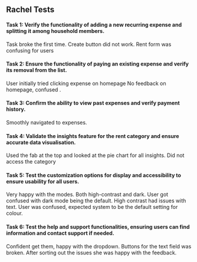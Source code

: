## Rachel Tests
#### Task 1: Verify the functionality of adding a new recurring expense and splitting it among household members.
Task broke the first time. Create button did not work.
Rent form was confusing for users

#### Task 2: Ensure the functionality of paying an existing expense and verify its removal from the list.
User initially tried clicking expense on homepage
No feedback on homepage, confused . 

#### Task 3: Confirm the ability to view past expenses and verify payment history.
Smoothly navigated to expenses.

#### Task 4: Validate the insights feature for the rent category and ensure accurate data visualisation.
Used the fab at the top and looked at the pie chart for all insights. Did not access the category

#### Task 5: Test the customization options for display and accessibility to ensure usability for all users.
Very happy with the modes. Both high-contrast and dark. User got confused with dark mode being the default.
	High contrast had issues with text.
User was confused, expected system to be the default setting for colour.

#### Task 6: Test the help and support functionalities, ensuring users can find information and contact support if needed.
Confident get them, happy with the dropdown.
Buttons for the text field was broken. After sorting out the issues she was happy with the feedback.
 
